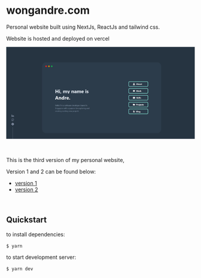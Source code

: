 # wongandre.com

Personal website built using NextJs, ReactJs and tailwind css.

Website is hosted and deployed on vercel

![screenshot](https://raw.githubusercontent.com/AndreWongZH/personal_website/main/screenshot_example.jpg)

<br>

This is the third version of my personal website,

Version 1 and 2 can be found below:
- [version 1](https://github.com/AndreWongZH/AndreWongZH.github.io)
- [version 2](https://github.com/AndreWongZH/AndreWongZH-outdated.github.io)

<br>

## Quickstart

to install dependencies:
```
$ yarn
```

to start development server:
```
$ yarn dev

```
